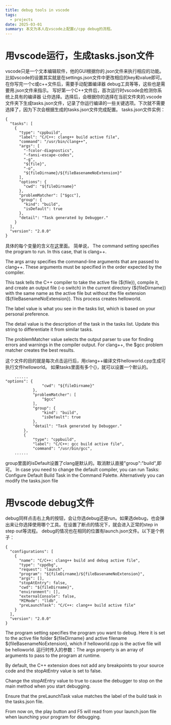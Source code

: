 ```yaml
---
title: debug tools in vscode
tags:
  - projects
date: 2025-03-01
summary: 本文为本人在vscode上配置c/cpp debug的流程。
---
```


# 用vscode运行，生成tasks.json文件
vscode只是一个文本编辑软件，他的GUI根据你的.json文件来执行相应的功能。比如vscode的设置其实就是在settings.json文件中更改相应的key和value即可。在你写完一个c或c++文件后，需要手动配置编译器 debug工具等等，这些也是需要用.json文件来指示。
写好第一个C++文件后，首次运行时vscode会检测你系统上具有的编译器 让你选择。选择后，会根据你的选择在当前文件夹的.vscode文件夹下生成tasks.json文件，记录了你运行编译的一些关键选项。下次就不需要选择了，因为下次会根据生成的tasks.json文件完成配置。
tasks.json文件实例：
```
{
  "tasks": [
    {
      "type": "cppbuild",
      "label": "C/C++: clang++ build active file",
      "command": "/usr/bin/clang++",
      "args": [
        "-fcolor-diagnostics",
        "-fansi-escape-codes",
        "-g",
        "${file}",
        "-o",
        "${fileDirname}/${fileBasenameNoExtension}"
      ],
      "options": {
        "cwd": "${fileDirname}"
      },
      "problemMatcher": ["$gcc"],
      "group": {
        "kind": "build",
        "isDefault": true
      },
      "detail": "Task generated by Debugger."
    }
  ],
  "version": "2.0.0"
}

```
具体的每个变量的含义在[这](https://code.visualstudio.com/docs/reference/variables-reference)里面。
简单说，
The command setting specifies the program to run. In this case, that is clang++.

The args array specifies the command-line arguments that are passed to clang++. These arguments must be specified in the order expected by the compiler.

This task tells the C++ compiler to take the active file (\${file}), compile it, and create an output file (-o switch) in the current directory (\${fileDirname}) with the same name as the active file but without the file extension (${fileBasenameNoExtension}). This process creates helloworld.

The label value is what you see in the tasks list, which is based on your personal preference.

The detail value is the description of the task in the tasks list. Update this string to differentiate it from similar tasks.

The problemMatcher value selects the output parser to use for finding errors and warnings in the compiler output. For clang++, the $gcc problem matcher creates the best results.

这个文件的目的就是每次点击运行后，用clang++编译文件helloworld.cpp生成可执行文件helloworld。
如果tasks里面有多个{}，就可以设置一个默认的。
```
    ......
"options": {
                "cwd": "${fileDirname}"
            },
            "problemMatcher": [
                "$gcc"
            ],
            "group": {
                "kind": "build",
                "isDefault": true
            },
            "detail": "Task generated by Debugger."
        },
        {
            "type": "cppbuild",
            "label": "C/C++: gcc build active file",
            "command": "/usr/bin/gcc",
    ......
```
group里面的isDefault设置了clang是默认的。取消默认直接"group":"build",即可。
In case you need to change the default compiler, you can run Tasks: Configure Default Build Task in the Command Palette. Alternatively you can modify the tasks.json file
# 用vscode debug文件
debug同样点击右上角的按钮，会让你选debug还是run。如果选debug，也会弹出来让你选择使用哪个工具。在设置了断点的情况下，就会进入正常的step in step out等流程。
debug的情况也在相同的位置有launch.json文件。以下是个例子：
``` 
{
  "configurations": [
    {
      "name": "C/C++: clang++ build and debug active file",
      "type": "cppdbg",
      "request": "launch",
      "program": "${fileDirname}/${fileBasenameNoExtension}",
      "args": [],
      "stopAtEntry": false,
      "cwd": "${fileDirname}",
      "environment": [],
      "externalConsole": false,
      "MIMode": "lldb",
      "preLaunchTask": "C/C++: clang++ build active file"
    }
  ],
  "version": "2.0.0"
}

```
The program setting specifies the program you want to debug. Here it is set to the active file folder \${fileDirname} and active filename ${fileBasenameNoExtension}, which if helloworld.cpp is the active file will be helloworld. 运行时传入的参数：The args property is an array of arguments to pass to the program at runtime.

By default, the C++ extension does not add any breakpoints to your source code and the stopAtEntry value is set to false.

Change the stopAtEntry value to true to cause the debugger to stop on the main method when you start debugging.

Ensure that the preLaunchTask value matches the label of the build task in the tasks.json file.

From now on, the play button and F5 will read from your launch.json file when launching your program for debugging.


